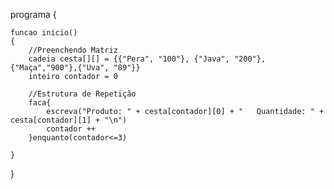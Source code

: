 programa
{
	
	funcao inicio()
	{
		//Preenchendo Matriz
		cadeia cesta[][] = {{"Pera", "100"}, {"Java", "200"},{"Maça","900"},{"Uva", "89"}}
		inteiro contador = 0
		
		//Estrutura de Repetição
		faca{
			escreva("Produto: " + cesta[contador][0] + "   Quantidade: " + cesta[contador][1] + "\n")
			contador ++
		}enquanto(contador<=3)
		
	}
}
